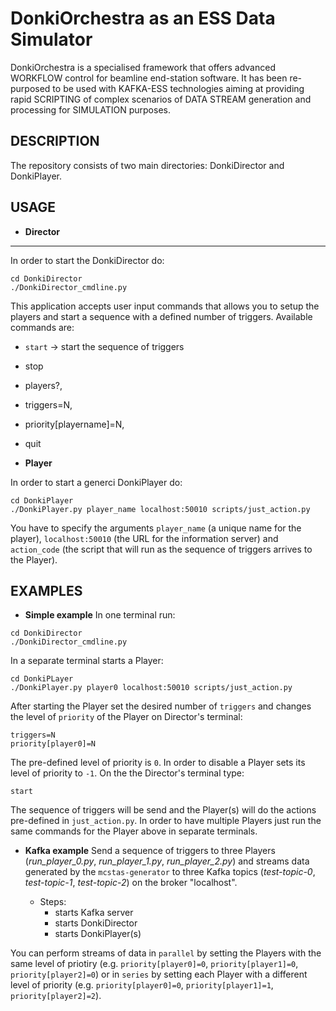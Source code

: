 DonkiOrchestra as an ESS Data Simulator
=======================================

DonkiOrchestra is a specialised framework that offers advanced WORKFLOW control for beamline end-station software. It has been re-purposed to be used with KAFKA-ESS technologies aiming at providing rapid SCRIPTING of complex scenarios of DATA STREAM generation and processing for SIMULATION purposes.


DESCRIPTION
-----------

The repository consists of two main directories: DonkiDirector and DonkiPlayer.

USAGE
-----

* **Director**
--------------
In order to start the DonkiDirector do:
```
cd DonkiDirector
./DonkiDirector_cmdline.py
```
This application accepts user input commands that allows you to setup the players and start a sequence with a defined number of triggers. Available commands are:

 * `start` -> start the sequence of triggers
 * stop
 * players?,
 * triggers=N,
 * priority[playername]=N,
 * quit

* **Player**

In order to start a generci DonkiPlayer do:
```
cd DonkiPlayer
./DonkiPlayer.py player_name localhost:50010 scripts/just_action.py
```
You have to specify the arguments `player_name` (a unique name for the player), `localhost:50010` (the URL for the information server) and `action_code` (the script that will run as the sequence of triggers arrives to the Player).

EXAMPLES
--------

* **Simple example**
In one terminal run:
```
cd DonkiDirector
./DonkiDirector_cmdline.py
```
In a separate terminal starts a Player:
```
cd DonkiPLayer
./DonkiPlayer.py player0 localhost:50010 scripts/just_action.py
```
After starting the Player set the desired number of `triggers` and changes the level of `priority` of the Player on Director's terminal:
```
triggers=N
priority[player0]=N
```
The pre-defined level of priority is `0`. In order to disable a Player sets its level of priority to `-1`.
On the the Director's terminal type:
```
start
```
The sequence of triggers will be send and the Player(s) will do the actions pre-defined in `just_action.py`. In order to have multiple Players just run the same commands for the Player above in separate terminals.

* **Kafka example**
Send a sequence of triggers to three Players (*run_player_0.py*, *run_player_1.py*, *run_player_2.py*) and streams data generated by the `mcstas-generator` to three Kafka topics (*test-topic-0*, *test-topic-1*, *test-topic-2*) on the broker "localhost".

  * Steps:
    - starts Kafka server
    - starts DonkiDirector
    - starts DonkiPlayer(s)

You can perform streams of data in `parallel` by setting the Players with the same level of priotiry (e.g. `priority[player0]=0`, `priority[player1]=0`, `priority[player2]=0`) or in `series` by setting each Player with a different level of priority (e.g. `priority[player0]=0`, `priority[player1]=1`, `priority[player2]=2`).
    



